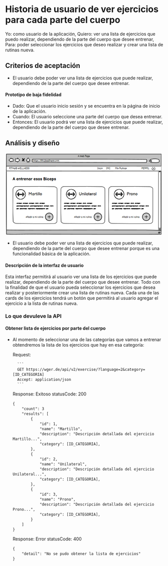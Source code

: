 # Historia de usuario de ver ejercicios para cada parte del cuerpo

Yo: como usuario de la aplicación,
Quiero: ver una lista de ejercicios que puedo realizar, dependiendo de la parte del cuerpo que desee entrenar,
Para: poder seleccionar los ejercicios que deseo realizar y crear una lista de rutinas nueva.

## Criterios de aceptación

- El usuario debe poder ver una lista de ejercicios que puede realizar, dependiendo de la parte del cuerpo que desee entrenar.

#### Prototipo de baja fidelidad

- Dado: Que el usuario inicio sesión y se encuentra en la página de inicio de la aplicación.
- Cuando: El usuario seleccione una parte del cuerpo que desea entrenar.
- Entonces: El usuario podrá ver una lista de ejercicios que puede realizar, dependiendo de la parte del cuerpo que desee entrenar.

## Análisis y diseño

<img src="../assets/historia25.png" alt="Historia de usuario de ver ejercicios para cada parte del cuerpo" width="500px" ><br/>

- El usuario debe poder ver una lista de ejercicios que puede realizar, dependiendo de la parte del cuerpo que desee entrenar porque es una funcionalidad básica de la aplicación.

#### Descripción de la interfaz de usuario

Esta interfaz permitirá al usuario ver una lista de los ejercicios que puede realizar, dependiendo de la parte del cuerpo que desee entrenar. Todo con la finalidad de que el usuario pueda seleccionar los ejercicios que desea realizar y posteriormente crear una lista de rutinas nueva. Cada una de las cards de los ejercicios tendrá un botón que permitirá al usuario agregar el ejercicio a la lista de rutinas nueva.

### Lo que devuleve la API

#### Obtener lista de ejercicios por parte del cuerpo

- Al momento de seleccionar una de las categorías que vamos a entrenar obtendremos la lista de los ejercicios que hay en esa categoría:

    Request:

        ```
        GET https://wger.de/api/v2/exercise/?language=2&category=[ID_CATEGORIA]
        Accept: application/json
        ```

    Response: Exitoso statusCode: 200

    ```
    {
        "count": 3
        "results": [
            {
                "id": 1,
                "name": "Martillo",
                "description": "Descripción detallada del ejercicio Martillo...",
                "category": [ID_CATEGORIA],
            },
            {
                "id": 2,
                "name": "Unilateral",
                "description": "Descripción detallada del ejercicio Unilateral...",
                "category": [ID_CATEGORIA],
            },
            {
                "id": 3,
                "name": "Prono",
                "description": "Descripción detallada del ejercicio Prono...",
                "category": [ID_CATEGORIA],
            }
        ]
    }
    ```

    Response: Error statusCode: 400

    ```
    {
        "detail": "No se pudo obtener la lista de ejercicios"
    }
    ```